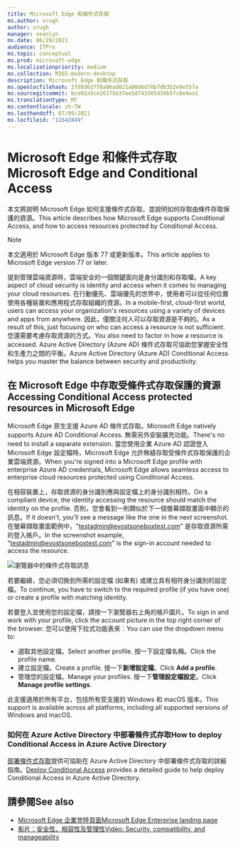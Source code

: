 ```yaml
---
title: Microsoft Edge 和條件式存取
ms.author: srugh
author: srugh
manager: seanlyn
ms.date: 06/29/2021
audience: ITPro
ms.topic: conceptual
ms.prod: microsoft-edge
ms.localizationpriority: medium
ms.collection: M365-modern-desktop
description: Microsoft Edge 和條件式存取
ms.openlocfilehash: 27d93627f8a86ad821a00d6d78b7db352e9e557a
ms.sourcegitcommit: bce02a5ce2617bb37ee5d743365d50b5fc8e4aa1
ms.translationtype: MT
ms.contentlocale: zh-TW
ms.lasthandoff: 07/09/2021
ms.locfileid: "11642849"
---
```

# <a name="microsoft-edge-and-conditional-access"></a><span data-ttu-id="8d8bb-103">Microsoft Edge 和條件式存取</span><span class="sxs-lookup"><span data-stu-id="8d8bb-103">Microsoft Edge and Conditional Access</span></span>
  
<span data-ttu-id="8d8bb-104">本文將說明 Microsoft Edge 如何支援條件式存取，並說明如何存取由條件存取保護的資源。</span><span class="sxs-lookup"><span data-stu-id="8d8bb-104">This article describes how Microsoft Edge supports Conditional Access, and how to access resources protected by Conditional Access.</span></span>

> [!NOTE]
> <span data-ttu-id="8d8bb-105">本文適用於 Microsoft Edge 版本 77 或更新版本。</span><span class="sxs-lookup"><span data-stu-id="8d8bb-105">This article applies to Microsoft Edge version 77 or later.</span></span>

<span data-ttu-id="8d8bb-106">提到管理雲端資源時，雲端安全的一個關鍵面向是身分識別和存取權。</span><span class="sxs-lookup"><span data-stu-id="8d8bb-106">A key aspect of cloud security is identity and access when it comes to managing your cloud resources.</span></span> <span data-ttu-id="8d8bb-107">在行動優先、雲端優先的世界中，使用者可以從任何位置使用各種裝置和應用程式存取組織的資源。</span><span class="sxs-lookup"><span data-stu-id="8d8bb-107">In a mobile-first, cloud-first world, users can access your organization's resources using a variety of devices and apps from anywhere.</span></span> <span data-ttu-id="8d8bb-108">因此，僅關注何人可以存取資源是不夠的。</span><span class="sxs-lookup"><span data-stu-id="8d8bb-108">As a result of this, just focusing on who can access a resource is not sufficient.</span></span> <span data-ttu-id="8d8bb-109">您還需要考慮存取資源的方式。</span><span class="sxs-lookup"><span data-stu-id="8d8bb-109">You also need to factor in how a resource is accessed.</span></span> <span data-ttu-id="8d8bb-110">Azure Active Directory (Azure AD) 條件式存取可協助您掌握安全性和生產力之間的平衡。</span><span class="sxs-lookup"><span data-stu-id="8d8bb-110">Azure Active Directory (Azure AD) Conditional Access helps you master the balance between security and productivity.</span></span>

## <a name="accessing-conditional-access-protected-resources-in-microsoft-edge"></a><span data-ttu-id="8d8bb-111">在 Microsoft Edge 中存取受條件式存取保護的資源</span><span class="sxs-lookup"><span data-stu-id="8d8bb-111">Accessing Conditional Access protected resources in Microsoft Edge</span></span>

<span data-ttu-id="8d8bb-112">Microsoft Edge 原生支援 Azure AD 條件式存取。</span><span class="sxs-lookup"><span data-stu-id="8d8bb-112">Microsoft Edge natively supports Azure AD Conditional Access.</span></span> <span data-ttu-id="8d8bb-113">無需另外安裝擴充功能。</span><span class="sxs-lookup"><span data-stu-id="8d8bb-113">There's no need to install a separate extension.</span></span> <span data-ttu-id="8d8bb-114">當您使用企業 Azure AD 認證登入 Microsoft Edge 設定檔時，Microsoft Edge 允許無縫存取受條件式存取保護的企業雲端資源。</span><span class="sxs-lookup"><span data-stu-id="8d8bb-114">When you're signed into a Microsoft Edge profile with enterprise Azure AD credentials, Microsoft Edge allows seamless access to enterprise cloud resources protected using Conditional Access.</span></span>

<span data-ttu-id="8d8bb-115">在相容裝置上，存取資源的身分識別應與設定檔上的身分識別相符。</span><span class="sxs-lookup"><span data-stu-id="8d8bb-115">On a compliant device, the identity accessing the resource should match the identity on the profile.</span></span>  <span data-ttu-id="8d8bb-116">否則，您會看到一則類似於下一個螢幕擷取畫面中顯示的訊息。</span><span class="sxs-lookup"><span data-stu-id="8d8bb-116">If it doesn't, you'll see a message like the one in the next screenshot.</span></span> <span data-ttu-id="8d8bb-117">在螢幕擷取畫面範例中，"testadmin@evostsoneboxtest.com" 是存取資源所需的登入帳戶。</span><span class="sxs-lookup"><span data-stu-id="8d8bb-117">In the screenshot example, "testadmin@evostsoneboxtest.com" is the sign-in account needed to access the resource.</span></span>

![瀏覽器中的條件式存取訊息](./media/edge-security/microsoft-edge-security-conditional-access.png)

<span data-ttu-id="8d8bb-119">若要繼續，您必須切換到所需的設定檔 (如果有) 或建立具有相符身分識別的設定檔。</span><span class="sxs-lookup"><span data-stu-id="8d8bb-119">To continue, you have to switch to the required profile (if you have one) or create a profile with matching identity.</span></span>

<span data-ttu-id="8d8bb-120">若要登入並使用您的設定檔，請按一下瀏覽器右上角的帳戶圖片。</span><span class="sxs-lookup"><span data-stu-id="8d8bb-120">To sign in and work with your profile, click the account picture in the top right corner of the browser.</span></span> <span data-ttu-id="8d8bb-121">您可以使用下拉式功能表來︰</span><span class="sxs-lookup"><span data-stu-id="8d8bb-121">You can use the dropdown menu to:</span></span>

- <span data-ttu-id="8d8bb-122">選取其他設定檔。</span><span class="sxs-lookup"><span data-stu-id="8d8bb-122">Select another profile.</span></span> <span data-ttu-id="8d8bb-123">按一下設定檔名稱。</span><span class="sxs-lookup"><span data-stu-id="8d8bb-123">Click the profile name.</span></span>
- <span data-ttu-id="8d8bb-124">建立設定檔。</span><span class="sxs-lookup"><span data-stu-id="8d8bb-124">Create a profile.</span></span> <span data-ttu-id="8d8bb-125">按一下**新增設定檔**。</span><span class="sxs-lookup"><span data-stu-id="8d8bb-125">Click **Add a profile**.</span></span>
- <span data-ttu-id="8d8bb-126">管理您的設定檔。</span><span class="sxs-lookup"><span data-stu-id="8d8bb-126">Manage your profiles.</span></span> <span data-ttu-id="8d8bb-127">按一下**管理設定檔設定**。</span><span class="sxs-lookup"><span data-stu-id="8d8bb-127">Click **Manage profile settings**.</span></span>

<span data-ttu-id="8d8bb-128">此支援適用於所有平台，包括所有受支援的 Windows 和 macOS 版本。</span><span class="sxs-lookup"><span data-stu-id="8d8bb-128">This support is available across all platforms, including all supported versions of Windows and macOS.</span></span>

### <a name="how-to-deploy-conditional-access-in-azure-active-directory"></a><span data-ttu-id="8d8bb-129">如何在 Azure Active Directory 中部署條件式存取</span><span class="sxs-lookup"><span data-stu-id="8d8bb-129">How to deploy Conditional Access in Azure Active Directory</span></span>

<span data-ttu-id="8d8bb-130">[部署條件式存取](/azure/active-directory/conditional-access/plan-conditional-access)提供可協助在 Azure Active Directory 中部署條件式存取的詳細指南。</span><span class="sxs-lookup"><span data-stu-id="8d8bb-130">[Deploy Conditional Access](/azure/active-directory/conditional-access/plan-conditional-access) provides a detailed guide to help deploy Conditional Access in Azure Active Directory.</span></span>

## <a name="see-also"></a><span data-ttu-id="8d8bb-131">請參閱</span><span class="sxs-lookup"><span data-stu-id="8d8bb-131">See also</span></span>

- [<span data-ttu-id="8d8bb-132">Microsoft Edge 企業登陸頁面</span><span class="sxs-lookup"><span data-stu-id="8d8bb-132">Microsoft Edge Enterprise landing page</span></span>](https://aka.ms/EdgeEnterprise)
- [<span data-ttu-id="8d8bb-133">影片：安全性、相容性及管理性</span><span class="sxs-lookup"><span data-stu-id="8d8bb-133">Video: Security, compatibility, and manageability</span></span>](/microsoft-edge-video-security-compatibility-manageability.md)